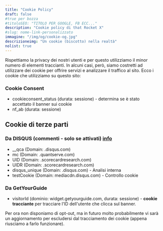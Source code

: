 ```yaml
---
title: "Cookie Policy"
draft: false
#true per bozza
#titoloSEO: "TITOLO PER GOOGLE, FB ECC..."
description: "Cookie policy di that Rocket X"
#slug: nome-link-personalizzato
immagine: "/img/og/cookie-og.jpg"
descrizioneimg: "Un cookie (biscotto) nella realtà"
nolist: true
---
```


Rispettiamo la privacy dei nostri utenti e per questo utilizziamo il minor numero di elementi traccianti.
In alcuni casi, però, siamo costretti ad utilizzare dei cookie per offrire servizi e analizzare il traffico al sito.
Ecco i cookie che utilizziamo su questo sito:


### Cookie Consent

-   cookieconsent_status (durata: sessione) - determina se è stato accettato il banner sui cookie
-   nf_ab (durata: sessione)

## Cookie di terze parti
### Da DISQUS (commenti - solo se attivati) [info](https://help.disqus.com/user-profile/use-of-cookies)

-   \_\_qca (Domain: .disqus.com)
-   mc (Domain: .quantserve.com)
-   UID (Domain: .scorecardresearch.com)
-   UIDR (Domain: .scorecardresearch.com)
-   disqus_unique (Domain: .disqus.com) - Analisi interna
-   testCookie (Domain: mediacdn.disqus.com) - Controllo cookie

### Da GetYourGuide
-   visitorId (dominio: widget.getyourguide.com, durata: sessione) - **cookie tracciante** per tracciare l'ID dell'utente che clicca sul banner.

Per ora non disponiamo di opt-out, ma in futuro molto probabilmente vi sarà un aggiornamento per escludersi dal tracciamento dei cookie (appena riusciamo a farlo funzionare).
